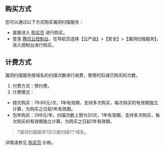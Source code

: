 ## 购买方式
您可以通过以下方式购买漏洞扫描服务：
- 直接进入 [购买页](https://buy.cloud.tencent.com/cws?fromSource=console) 进行购买。
- 登录 [腾讯云控制台](https://console.cloud.tencent.com/)，在导航页选择【云产品】>【安全】>【漏洞扫描服务】，进入控制台进行购买。

## 计费方式
漏洞扫描服务按域名的扫描次数进行收费，使用时扣减已购买的次数。
1. 付费方式：预付费。
2. 计费模式：
 - 按次购买：79.60元/次，1年有效期，支持多次购买，每次购买的有效期独立计算，为购买之日起1年有效期。
 - 包年购买：299元/年，扫描次数上限为20次，1年有效期，支持多次购买，每次购买的有效期独立计算，为购买之日起1年有效期。
 
 >?漏洞扫描服务1次只能扫描1个域名。

详情请参见 [购买页](https://buy.cloud.tencent.com/cws?fromSource=console) 价格。
